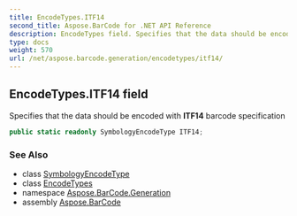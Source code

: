 ```yaml
---
title: EncodeTypes.ITF14
second_title: Aspose.BarCode for .NET API Reference
description: EncodeTypes field. Specifies that the data should be encoded with ITF14 barcode specification
type: docs
weight: 570
url: /net/aspose.barcode.generation/encodetypes/itf14/
---
```

## EncodeTypes.ITF14 field

Specifies that the data should be encoded with **ITF14** barcode specification

```csharp
public static readonly SymbologyEncodeType ITF14;
```

### See Also

* class [SymbologyEncodeType](../../symbologyencodetype/)
* class [EncodeTypes](../)
* namespace [Aspose.BarCode.Generation](../../../aspose.barcode.generation/)
* assembly [Aspose.BarCode](../../../)


